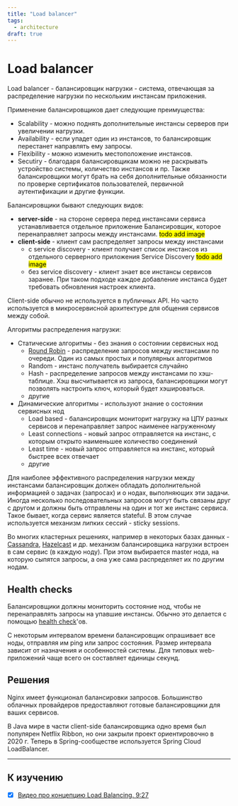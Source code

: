 ```yaml
---
title: "Load balancer"
tags: 
  - architecture
draft: true
---
```


# Load balancer

Load balancer - балансировщик нагрузки - система, отвечающая за распределение нагрузки по нескольким инстансам приложения.

Применение балансировщиков дает следующие преимущества:
- Scalability - можно поднять дополнительные инстансы серверов при увеличении нагрузки.
- Availability - если упадет один из инстансов, то балансировщик перестанет направлять ему запросы.
- Flexibility - можно изменить местоположение инстансов.
- Secutiry - благодаря балансировщикам можно не раскрывать устройство системы, количество инстансов и пр. Также балансировщики могут брать на себя дополнительные обязанности по проверке сертификатов пользователей, первичной аутентификации и другие функции.

Балансировщики бывают следующих видов:
- __server-side__ - на стороне сервера перед инстансами сервиса устанавливается отдельное приложение Балансировщик, которое перенаправляет запросы между инстансами.
    <mark>todo add image</mark>
- __client-side__ - клиент сам распределяет запросы между инстансами
  - с service discovery - клиент получает список инстансов из отдельного серверного приложения Service Discovery
      <mark>todo add image</mark>
  - без service discovery - клиент знает все инстансы сервисов заранее. При таком подходе каждое добавление инстанса будет требовать обновления настроек клиента.

Client-side обычно не используется в публичных API. 
Но часто используется в микросервисной архитектуре для общения сервисов между собой.

Алгоритмы распределения нагрузки:
- Статические алгоритмы - без знания о состоянии сервисных нод
  - [Round Robin](../algorithms/round_robin.md) - распределение запросов между инстансами по очереди. Один из самых простых и популярных алгоритмов
  - Random - инстанс получатель выбирается случайно
  - Hash - распределение запросов между инстансами по хэш-таблице. Хэш высчитывается из запроса, балансировщики могут позволять настроить ключ, который будет хэшироваться.
  - другие
- Динамические алгоритмы - используют знание о состоянии сервисных нод
  - Load based - балансировщик мониторит нагрузку на ЦПУ разных сервисов и перенаправляет запрос наименее нагруженному
  - Least connections - новый запрос отправляется на инстанс, с которым открыто наименьшее количество соединений
  - Least time - новый запрос отправляется на инстанс, который быстрее всех отвечает
  - другие

Для наиболее эффективного распределения нагрузки между инстансами балансировщик должен обладать дополнительной информацией о задачах (запросах) и о нодах, выполняющих эти задачи.
Иногда несколько последовательных запросов могут быть связаны друг с другом и должны быть отправлены на один и тот же инстанс сервиса.
Такое бывает, когда сервис является stateful.
В этом случае используется механизм липких сессий - sticky sessions.

Во многих кластерных решениях, например в некоторых базах данных - [Cassandra](../database/cassandra.md), [Hazelcast](../external_lib/hazelcast.md) и др. механизм балансировщика нагрузки встроен в сам сервис (в каждую ноду).
При этом выбирается master нода, на которую сыпятся запросы, а она уже сама распределяет их по другим нодам.


## Health checks
Балансировщики должны мониторить состояние нод, чтобы не перенаправлять запросы на упавшие инстансы.
Обычно это делается с помощью [health check](./healthcheck.md)'ов.

С некоторым интервалом времени балансировщик опрашивает все ноды, отправляя им ping или запрос состояния.
Размер интервала зависит от назначения и особенностей системы.
Для типовых web-приложений чаще всего он составляет единицы секунд.


## Решения
Nginx имеет функционал балансировки запросов.
Большинство облачных провайдеров предоставляют готовые балансировщики для ваших сервисов.

В Java мире в части client-side балансировщика одно время был популярен Netflix Ribbon, но они закрыли проект ориентировочно в 2020 г.
Теперь в Spring-сообществе используется Spring Cloud LoadBalancer.

---
## К изучению
- [X] [Видео про концепцию Load Balancing. 9:27](https://www.youtube.com/watch?v=gMIslJN44P0&ab_channel=BeABetterDev)

